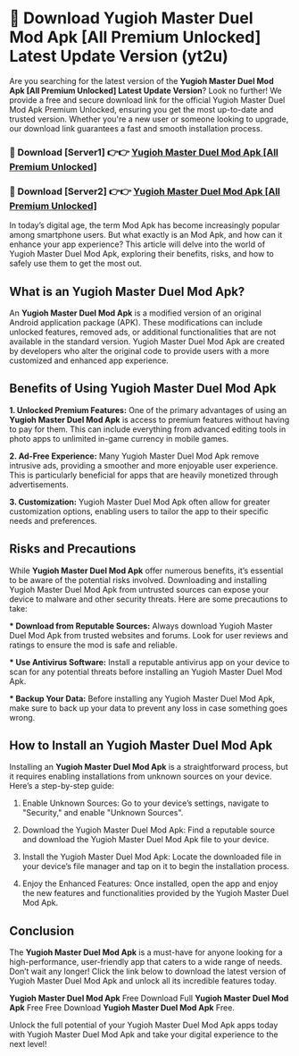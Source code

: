 # 🤖 Download Yugioh Master Duel Mod Apk [All Premium Unlocked] Latest Update Version (yt2u)

Are you searching for the latest version of the <strong>Yugioh Master Duel Mod Apk [All Premium Unlocked] Latest Update Version</strong>? Look no further! We provide a free and secure download link for the official Yugioh Master Duel Mod Apk Premium Unlocked, ensuring you get the most up-to-date and trusted version. Whether you're a new user or someone looking to upgrade, our download link guarantees a fast and smooth installation process.


<h3>📌 Download [Server1] 👉👉 <a href="https://hapymods.com?title=Yugioh+Master+Duel+Mod+Apk&ref=3B1">Yugioh Master Duel Mod Apk [All Premium Unlocked]</a></h3>

<h3>📌 Download [Server2] 👉👉 <a href="https://hapymods.com?title=Yugioh+Master+Duel+Mod+Apk&ref=3B1">Yugioh Master Duel Mod Apk [All Premium Unlocked]</a></h3>


In today’s digital age, the term Mod Apk has become increasingly popular among smartphone users. But what exactly is an Mod Apk, and how can it enhance your app experience? This article will delve into the world of Yugioh Master Duel Mod Apk, exploring their benefits, risks, and how to safely use them to get the most out.


<h2>What is an Yugioh Master Duel Mod Apk?</h2>

An <strong>Yugioh Master Duel Mod Apk</strong> is a modified version of an original Android application package (APK). These modifications can include unlocked features, removed ads, or additional functionalities that are not available in the standard version. Yugioh Master Duel Mod Apk are created by developers who alter the original code to provide users with a more customized and enhanced app experience.


<h2>Benefits of Using Yugioh Master Duel Mod Apk</h2>

<strong> 1. Unlocked Premium Features:</strong> One of the primary advantages of using an <strong>Yugioh Master Duel Mod Apk</strong> is access to premium features without having to pay for them. This can include everything from advanced editing tools in photo apps to unlimited in-game currency in mobile games.

<strong> 2. Ad-Free Experience:</strong> Many Yugioh Master Duel Mod Apk remove intrusive ads, providing a smoother and more enjoyable user experience. This is particularly beneficial for apps that are heavily monetized through advertisements.

<strong> 3. Customization:</strong> Yugioh Master Duel Mod Apk often allow for greater customization options, enabling users to tailor the app to their specific needs and preferences.


<h2>Risks and Precautions</h2>

While <strong>Yugioh Master Duel Mod Apk</strong> offer numerous benefits, it’s essential to be aware of the potential risks involved. Downloading and installing Yugioh Master Duel Mod Apk from untrusted sources can expose your device to malware and other security threats. Here are some precautions to take:

<strong> * Download from Reputable Sources:</strong> Always download Yugioh Master Duel Mod Apk from trusted websites and forums. Look for user reviews and ratings to ensure the mod is safe and reliable.

<strong> * Use Antivirus Software:</strong> Install a reputable antivirus app on your device to scan for any potential threats before installing an Yugioh Master Duel Mod Apk.

<strong> * Backup Your Data:</strong> Before installing any Yugioh Master Duel Mod Apk, make sure to back up your data to prevent any loss in case something goes wrong.


<h2>How to Install an Yugioh Master Duel Mod Apk</h2>

Installing an <strong>Yugioh Master Duel Mod Apk</strong> is a straightforward process, but it requires enabling installations from unknown sources on your device. Here’s a step-by-step guide:

 1. Enable Unknown Sources: Go to your device’s settings, navigate to "Security," and enable "Unknown Sources".

 2. Download the Yugioh Master Duel Mod Apk: Find a reputable source and download the Yugioh Master Duel Mod Apk file to your device.

 3. Install the Yugioh Master Duel Mod Apk: Locate the downloaded file in your device’s file manager and tap on it to begin the installation process.

 4. Enjoy the Enhanced Features: Once installed, open the app and enjoy the new features and functionalities provided by the Yugioh Master Duel Mod Apk.


<h2><strong>Conclusion</strong></h2>

The <strong>Yugioh Master Duel Mod Apk</strong> is a must-have for anyone looking for a high-performance, user-friendly app that caters to a wide range of needs. Don’t wait any longer! Click the link below to download the latest version of Yugioh Master Duel Mod Apk and unlock all its incredible features today.

<strong>Yugioh Master Duel Mod Apk</strong> Free Download Full <strong>Yugioh Master Duel Mod Apk</strong> Free Free Download <strong>Yugioh Master Duel Mod Apk</strong> Free.

Unlock the full potential of your Yugioh Master Duel Mod Apk apps today with Yugioh Master Duel Mod Apk and take your digital experience to the next level!